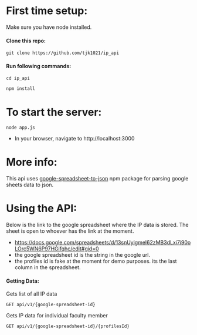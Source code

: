 # First time setup:

Make sure you have node installed.

#### Clone this repo:
```
git clone https://github.com/tjk1021/ip_api
```
#### Run following commands:
```
cd ip_api
```
```
npm install
```
# To start the server:
```
node app.js
```
- In your browser, navigate to http://localhost:3000
# More info:
This api uses [google-spreadsheet-to-json](https://www.npmjs.com/package/google-spreadsheet-to-json) npm package for parsing google sheets data to json.
# Using the API:
Below is the link to the google spreadsheet where the IP data is stored. The sheet is open to whoever has the link at the moment.
- https://docs.google.com/spreadsheets/d/13snUyigmel62zMB3dLxi7i90oLOrc5WN6P97HGifqhc/edit#gid=0
- the google spreadsheet id is the string in the google url.
- the profiles id is fake at the moment for demo purposes. its the last column in the spreadsheet.
#### Getting Data:
Gets list of all IP data
```
GET api/v1/{google-spreadsheet-id}
```
Gets IP data for individual faculty member
```
GET api/v1/{google-spreadsheet-id}/{profilesId}
```
